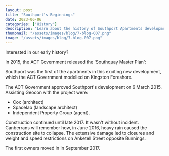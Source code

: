 ```yaml
---
layout: post
title: "Southport's Beginnings"
date: 2023-06-06
categories: ["History"]
description: "Learn about the history of Southport Apartments development"
thumbnail: "/assets/images/blog/7-blog-007.png"
image: "/assets/images/blog/7-blog-007.png"
---
```


Interested in our early history?

In 2015, the ACT Government released the 'Southquay Master Plan':

Southport was the first of the apartments in this exciting new development, which the ACT Government modelled on Kingston Foreshore.

The ACT Government approved Southport's development on 6 March 2015. Assisting Geocon with the project were:

- Cox (architect)
- Spacelab (landscape architect)
- Independent Property Group (agent).

Construction continued until late 2017. It wasn't without incident. Canberrans will remember how, in June 2016, heavy rain caused the construction site to collapse. The extensive damage led to closures and weight and
speed restrictions on Anketell Street opposite Bunnings.

The first owners moved in in September 2017.
